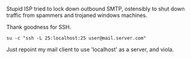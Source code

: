 <!--
.. title: Outbound SMTP blocks
.. date: 2004/06/10 13:37
.. slug: index
.. tags:
.. link:
.. description:
-->

Stupid ISP tried to lock down outbound SMTP, ostensibly to shut down traffic from spammers and trojaned windows machines.

Thank goodness for SSH.

`su -c "ssh -L 25:localhost:25 user@mail.server.com"`

Just repoint my mail client to use 'localhost' as a server, and viola.
